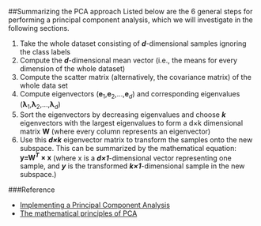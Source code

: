 ##Summarizing the PCA approach
Listed below are the 6 general steps for performing a principal component analysis, which we will investigate in the following sections.

1. Take the whole dataset consisting of ***d***-dimensional samples ignoring the class labels
2. Compute the ***d***-dimensional mean vector (i.e., the means for every dimension of the whole dataset)
3. Compute the scatter matrix (alternatively, the covariance matrix) of the whole data set
4. Compute eigenvectors (**e**<sub>1</sub>,**e**<sub>2</sub>,...,**e**<sub>*d*</sub>) and corresponding eigenvalues (**λ**<sub>1</sub>,**λ**<sub>2</sub>,...,**λ**<sub>*d*</sub>)
5. Sort the eigenvectors by decreasing eigenvalues and choose ***k*** eigenvectors with the largest eigenvalues to form a d×k dimensional matrix **W** (where every column represents an eigenvector)
6. Use this ***d×k*** eigenvector matrix to transform the samples onto the new subspace. This can be summarized by the mathematical equation: **y=W<sup>*T*</sup> × x** (where x is a ***d×1***-dimensional vector representing one sample, and ***y*** is the transformed ***k×1***-dimensional sample in the new subspace.)

###Reference
* [Implementing a Principal Component Analysis](http://sebastianraschka.com/Articles/2014_pca_step_by_step.html)
* [The mathematical principles of PCA](http://dataunion.org/13702.html)
